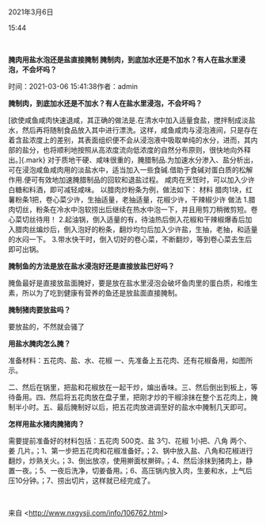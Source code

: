  

2021年3月6日

15:44

 

**腌肉用盐水泡还是盐直接腌制 腌制肉，到底加水还是不加水？有人在盐水里浸泡，不会坏吗？**

时间：2021-03-06 15:41:38作者：admin

**腌制肉，到底加水还是不加水？有人在盐水里浸泡，不会坏吗？**

[欲使咸鱼咸肉快速退咸，其正确的做法是.在清水中加入适量食盐，搅拌制成淡盐水，然后再将随制食品放入其中进行漂洗。这样，咸鱼咸肉与浸泡液间，只是存在着含盐浓度上的差别，其表面组织便不会从浸泡液中吸取单纯的水分，进而，其内部的盐分，也将顺利地按照从高浓度流向低浓度的自然分布原则，很快地向外释出。]{.mark} 对于质地干硬、咸味很重的，腌腊制品.为加速水分渗入、盐分析出，可在浸泡咸鱼咸肉用的淡盐水中，适当加入一些食碱.借助于食碱对蛋白质的松解作用.便可有效地加速腌腊制品的回软和退盐过程。 咸肉在烹饪时，可以加入少许白糖和料酒，即可减轻咸味。 以腊肉炒粉条为例，做法如下： 材料 腊肉1块，红薯粉条1把，卷心菜少许，生抽适量，老抽适量，花椒少许，干辣椒少许 做法 1.腊肉切丝，粉条在冷水中泡软捞出后继续在热水中泡一下，并且用剪刀稍微剪短。卷心菜切丝待用！ 2.起油锅，倒入适量的有，待油热后倒入花椒和干辣椒爆香后加入腊肉丝煸炒后，倒入泡好的粉条，翻炒均匀后加入少许盐，生抽，老抽，和适量的水闷一下。 3.带水快干时，倒入切好的卷心菜，不断翻炒，等到卷心菜去生后即可出锅。

**腌制鱼的方法是放在盐水浸泡好还是直接放盐巴好吗？**

腌鱼最好是直接放盐面腌好，要是放在盐水里浸泡会破坏鱼肉里的蛋白质，和维生素，所以为了吃到健康有营养的鱼还是放盐面直接腌制。

**腌制猪肉要放盐吗？**

要放盐的，不然就会骚了

**用盐水腌肉怎么腌？**

准备材料：五花肉、盐、水、花椒 一、先准备上五花肉、还有花椒备用，如图所示。

二、然后在锅里，把盐和花椒放在一起干炒，煸出香味。三、然后倒出到板上，等待备用。四、然后将五花肉放在盘子里，把刚才炒的干椒涂抹在整个五花肉上，腌制半小时。五、最后腌制好以后，把五花肉放进调至好的盐水中腌制几天即可。

**怎样用盐水猪肉腌猪肉？**

需要提前准备好的材料包括：五花肉 500克、盐 3勺、花椒 1小把、八角 两个、姜 几片。；1、第一步把五花肉和花椒准备好。；2、锅中放入盐、八角和花椒进行翻炒，炒熟关火。；3、倒出放凉，使用擀面杖擀碎。；4、然后涂抹到猪肉上，静置一夜。；5、一夜后洗净，切姜备用。；6、高压锅内放入肉，生姜和水，上气后压10分钟。；7、捞出切片，这样就已经完成了。

 

来自 \<<http://www.nxgysjj.com/info/106762.html>\>
